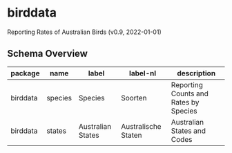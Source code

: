 # birddata

Reporting Rates of Australian Birds (v0.9, 2022-01-01)

## Schema Overview

| package | name | label | label-nl | description |
|-----|-----|-----|-----|-----|
| birddata | species | Species | Soorten | Reporting Counts and Rates by Species |
| birddata | states | Australian States | Australische Staten | Australian States and Codes |

